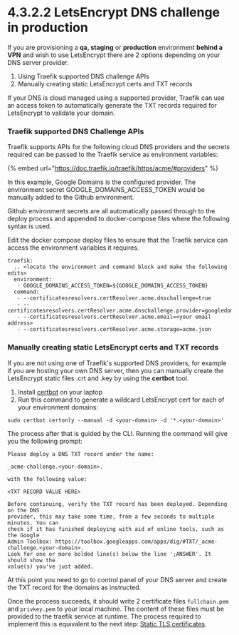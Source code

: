 # 4.3.2.2 LetsEncrypt DNS challenge in production

If you are provisioning a **qa, staging** or **production** environment **behind a VPN** and wish to use LetsEncrypt there are 2 options depending on your DNS server provider.

1. Using Traefik supported DNS challenge APIs
2. Manually creating static LetsEncrypt certs and TXT records

If your DNS is cloud managed using a supported provider, Traefik can use an access token to automatically generate the TXT records required for LetsEncrypt to validate your domain.

### Traefik supported DNS Challenge APIs

Traefik supports APIs for the following cloud DNS providers and the secrets required can be passed to the Traefik service as environment variables:

{% embed url="https://doc.traefik.io/traefik/https/acme/#providers" %}

In this example, Google Domains is the configured provider. The environment secret GOOGLE\_DOMAINS\_ACCESS\_TOKEN would be manually added to the Github environment.

Github environment secrets are all automatically passed through to the deploy process and appended to docker-compose files where the following syntax is used.

Edit the docker compose deploy files to ensure that the Traefik service can access the environment variables it requires.

```
traefik:
  .. <locate the environment and command block and make the following edits>
  environment:
   - GOOGLE_DOMAINS_ACCESS_TOKEN=${GOOGLE_DOMAINS_ACCESS_TOKEN}
  command:
   - --certificatesresolvers.certResolver.acme.dnschallenge=true
   - --certificatesresolvers.certResolver.acme.dnschallenge.provider=googledomains
   - --certificatesresolvers.certResolver.acme.email=<your email address>
   - --certificatesresolvers.certResolver.acme.storage=acme.json
```

### Manually creating static LetsEncrypt certs and TXT records

If you are not using one of Traefik's supported DNS providers, for example if you are hosting your own DNS server, then you can manually create the LetsEncrypt static files .crt and .key by using the **certbot** tool.

1. Install [certbot](https://certbot.eff.org/instructions) on your laptop
2. Run this command to generate a wildcard LetsEncrypt cert for each of your environment domains:

```
sudo certbot certonly --manual -d <your-domain> -d '*.<your-domain>'
```

The process after that is guided by the CLI. Running the command will give you the following prompt:

```
Please deploy a DNS TXT record under the name:

_acme-challenge.<your-domain>.

with the following value:

<TXT RECORD VALUE HERE>

Before continuing, verify the TXT record has been deployed. Depending on the DNS
provider, this may take some time, from a few seconds to multiple minutes. You can
check if it has finished deploying with aid of online tools, such as the Google
Admin Toolbox: https://toolbox.googleapps.com/apps/dig/#TXT/_acme-challenge.<your-domain>.
Look for one or more bolded line(s) below the line ';ANSWER'. It should show the
value(s) you've just added.
```

At this point you need to go to control panel of your DNS server and create the TXT record for the domains as instructed.

Once the process succeeds, it should write 2 certificate files `fullchain.pem` and `privkey.pem` to your local machine. The content of these files must be provided to the traefik service at runtime. The process required to implement this is equivalent to the next step: [Static TLS certificates](4.3.2.3-static-tls-certificates.md).
